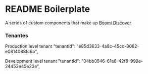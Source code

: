 # README Boilerplate

A series of custom components that make up [Boomi Discover](http://discover.boomi.com/)


 ### Tenantes 
Production level tenant 
    "tenantId": "e85d3633-4a8c-45cc-8082-e0814088fc6b",
    
Development level tenant 
    "tenantId": "04bb0546-61a8-42f8-999e-24453e45e23e",


